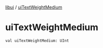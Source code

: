 [libui](README.md) / [uiTextWeightMedium](ui-text-weight-medium.md)

# uiTextWeightMedium

`val uiTextWeightMedium: UInt`
